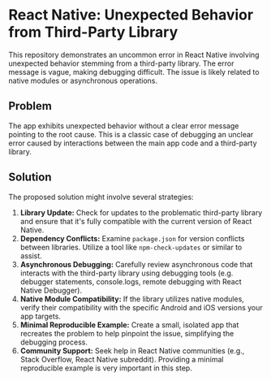 # React Native: Unexpected Behavior from Third-Party Library

This repository demonstrates an uncommon error in React Native involving unexpected behavior stemming from a third-party library. The error message is vague, making debugging difficult. The issue is likely related to native modules or asynchronous operations.

## Problem

The app exhibits unexpected behavior without a clear error message pointing to the root cause. This is a classic case of debugging an unclear error caused by interactions between the main app code and a third-party library. 

## Solution

The proposed solution might involve several strategies: 

1. **Library Update:** Check for updates to the problematic third-party library and ensure that it's fully compatible with the current version of React Native.
2. **Dependency Conflicts:** Examine `package.json` for version conflicts between libraries. Utilize a tool like `npm-check-updates` or similar to assist.
3. **Asynchronous Debugging:** Carefully review asynchronous code that interacts with the third-party library using debugging tools (e.g. debugger statements, console.logs, remote debugging with React Native Debugger).
4. **Native Module Compatibility:** If the library utilizes native modules, verify their compatibility with the specific Android and iOS versions your app targets.
5. **Minimal Reproducible Example:** Create a small, isolated app that recreates the problem to help pinpoint the issue, simplifying the debugging process.
6. **Community Support:** Seek help in React Native communities (e.g., Stack Overflow, React Native subreddit).  Providing a minimal reproducible example is very important in this step.